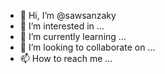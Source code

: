 - 👋 Hi, I’m @sawsanzaky
- 👀 I’m interested in ...
- 🌱 I’m currently learning ...
- 💞️ I’m looking to collaborate on ...
- 📫 How to reach me ...

<!---
sawsanzaky/sawsanzaky is a ✨ special ✨ repository because its `README.md` (this file) appears on your GitHub profile.
You can click the Preview link to take a look at your changes.
--->
